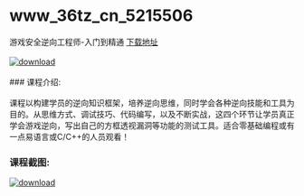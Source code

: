 # www_36tz_cn_5215506
游戏安全逆向工程师-入门到精通
[下载地址](http://www.36tz.cn/article/5215506 "下载地址")
<br/></br>[![download](http://36tz.cn/muke_img/2020_10_2-4-300x173.png "下载地址")](http://www.36tz.cn/article/5215506 "下载地址")
<br/></br>### 课程介绍:<br/></br>课程以构建学员的逆向知识框架，培养逆向思维，同时学会各种逆向技能和工具为目的。从思维方式、调试技巧、代码编写，以及不断实战，这四个环节让学员真正学会游戏逆向，写出自己的方框透视漏洞等功能的测试工具。适合零基础编程或有一点易语言或C/C++的人员观看！

### 课程截图:
[![download](http://36tz.cn/muke_img/2020_10_1-5.png "下载地址")](http://www.36tz.cn/article/5215506 "下载地址")
